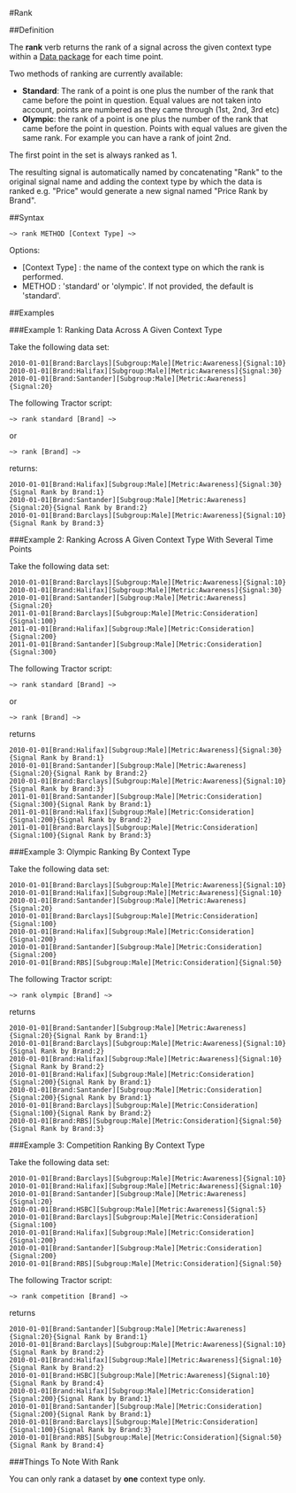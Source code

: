 #Rank

##Definition

The **rank** verb returns the rank of a signal across the given context type within a [Data package](../../package.html) for each time point.

Two methods of ranking are currently available:

- **Standard**: The rank of a point is one plus the number of the rank that came before the point in question. Equal values are not taken into account, points are numbered as they came through (1st, 2nd, 3rd etc)
- **Olympic**: the rank of a point is one plus the number of the rank that came before the point in question. Points with equal values are given the same rank. For example you can have a rank of joint 2nd.

The first point in the set is always ranked as 1.

The resulting signal is automatically named by concatenating "Rank" to the original signal name and adding the context type by which the data is ranked e.g. "Price" would generate a new signal named "Price Rank by Brand".


##Syntax
<script type="text/javascript">
Diagram(
OneOrMore(NonTerminal('DATA PACKAGE')),
Terminal('~>'),
    Terminal('rank'),
	Choice(0,
  	Terminal('standard'),Terminal('olympic')),
Choice(0,
  NonTerminal('[Context Type]')
),
Terminal('~>'),
OneOrMore(NonTerminal('DATA PACKAGE'))
).addTo();
</script>

```language-tractor
~> rank METHOD [Context Type] ~>
```
Options:

- [Context Type] : the name of the context type on which the rank is performed.
- METHOD : 'standard' or 'olympic'. If not provided, the default is 'standard'.


##Examples

###Example 1: Ranking Data Across A Given Context Type

Take the following data set:

```language-katsu
2010-01-01[Brand:Barclays][Subgroup:Male][Metric:Awareness]{Signal:10}
2010-01-01[Brand:Halifax][Subgroup:Male][Metric:Awareness]{Signal:30}
2010-01-01[Brand:Santander][Subgroup:Male][Metric:Awareness]{Signal:20}
```
The following Tractor script:

```language-tractor
~> rank standard [Brand] ~>
```
or
```language-tractor
~> rank [Brand] ~>
```
returns:
```language-katsu
2010-01-01[Brand:Halifax][Subgroup:Male][Metric:Awareness]{Signal:30}{Signal Rank by Brand:1}
2010-01-01[Brand:Santander][Subgroup:Male][Metric:Awareness]{Signal:20}{Signal Rank by Brand:2}
2010-01-01[Brand:Barclays][Subgroup:Male][Metric:Awareness]{Signal:10}{Signal Rank by Brand:3}
```

###Example 2: Ranking Across A Given Context Type With Several Time Points

Take the following data set:

```language-katsu
2010-01-01[Brand:Barclays][Subgroup:Male][Metric:Awareness]{Signal:10}
2010-01-01[Brand:Halifax][Subgroup:Male][Metric:Awareness]{Signal:30}
2010-01-01[Brand:Santander][Subgroup:Male][Metric:Awareness]{Signal:20}
2011-01-01[Brand:Barclays][Subgroup:Male][Metric:Consideration]{Signal:100}
2011-01-01[Brand:Halifax][Subgroup:Male][Metric:Consideration]{Signal:200}
2011-01-01[Brand:Santander][Subgroup:Male][Metric:Consideration]{Signal:300}
```
The following Tractor script:
```language-tractor
~> rank standard [Brand] ~>
```
or
```language-tractor
~> rank [Brand] ~>
```
returns
```language-katsu
2010-01-01[Brand:Halifax][Subgroup:Male][Metric:Awareness]{Signal:30}{Signal Rank by Brand:1}
2010-01-01[Brand:Santander][Subgroup:Male][Metric:Awareness]{Signal:20}{Signal Rank by Brand:2}
2010-01-01[Brand:Barclays][Subgroup:Male][Metric:Awareness]{Signal:10}{Signal Rank by Brand:3}
2011-01-01[Brand:Santander][Subgroup:Male][Metric:Consideration]{Signal:300}{Signal Rank by Brand:1}
2011-01-01[Brand:Halifax][Subgroup:Male][Metric:Consideration]{Signal:200}{Signal Rank by Brand:2}
2011-01-01[Brand:Barclays][Subgroup:Male][Metric:Consideration]{Signal:100}{Signal Rank by Brand:3}
```

###Example 3: Olympic Ranking By Context Type

Take the following data set:

```language-katsu
2010-01-01[Brand:Barclays][Subgroup:Male][Metric:Awareness]{Signal:10}
2010-01-01[Brand:Halifax][Subgroup:Male][Metric:Awareness]{Signal:10}
2010-01-01[Brand:Santander][Subgroup:Male][Metric:Awareness]{Signal:20}
2010-01-01[Brand:Barclays][Subgroup:Male][Metric:Consideration]{Signal:100}
2010-01-01[Brand:Halifax][Subgroup:Male][Metric:Consideration]{Signal:200}
2010-01-01[Brand:Santander][Subgroup:Male][Metric:Consideration]{Signal:200}
2010-01-01[Brand:RBS][Subgroup:Male][Metric:Consideration]{Signal:50}
```
The following Tractor script:
```language-tractor
~> rank olympic [Brand] ~>
```
returns
```language-katsu
2010-01-01[Brand:Santander][Subgroup:Male][Metric:Awareness]{Signal:20}{Signal Rank by Brand:1}
2010-01-01[Brand:Barclays][Subgroup:Male][Metric:Awareness]{Signal:10}{Signal Rank by Brand:2}
2010-01-01[Brand:Halifax][Subgroup:Male][Metric:Awareness]{Signal:10}{Signal Rank by Brand:2}
2010-01-01[Brand:Halifax][Subgroup:Male][Metric:Consideration]{Signal:200}{Signal Rank by Brand:1}
2010-01-01[Brand:Santander][Subgroup:Male][Metric:Consideration]{Signal:200}{Signal Rank by Brand:1}
2010-01-01[Brand:Barclays][Subgroup:Male][Metric:Consideration]{Signal:100}{Signal Rank by Brand:2}
2010-01-01[Brand:RBS][Subgroup:Male][Metric:Consideration]{Signal:50}{Signal Rank by Brand:3}
```

###Example 3: Competition Ranking By Context Type

Take the following data set:

```language-katsu
2010-01-01[Brand:Barclays][Subgroup:Male][Metric:Awareness]{Signal:10}
2010-01-01[Brand:Halifax][Subgroup:Male][Metric:Awareness]{Signal:10}
2010-01-01[Brand:Santander][Subgroup:Male][Metric:Awareness]{Signal:20}
2010-01-01[Brand:HSBC][Subgroup:Male][Metric:Awareness]{Signal:5}
2010-01-01[Brand:Barclays][Subgroup:Male][Metric:Consideration]{Signal:100}
2010-01-01[Brand:Halifax][Subgroup:Male][Metric:Consideration]{Signal:200}
2010-01-01[Brand:Santander][Subgroup:Male][Metric:Consideration]{Signal:200}
2010-01-01[Brand:RBS][Subgroup:Male][Metric:Consideration]{Signal:50}
```
The following Tractor script:
```language-tractor
~> rank competition [Brand] ~>
```
returns
```language-katsu
2010-01-01[Brand:Santander][Subgroup:Male][Metric:Awareness]{Signal:20}{Signal Rank by Brand:1}
2010-01-01[Brand:Barclays][Subgroup:Male][Metric:Awareness]{Signal:10}{Signal Rank by Brand:2}
2010-01-01[Brand:Halifax][Subgroup:Male][Metric:Awareness]{Signal:10}{Signal Rank by Brand:2}
2010-01-01[Brand:HSBC][Subgroup:Male][Metric:Awareness]{Signal:10}{Signal Rank by Brand:4}
2010-01-01[Brand:Halifax][Subgroup:Male][Metric:Consideration]{Signal:200}{Signal Rank by Brand:1}
2010-01-01[Brand:Santander][Subgroup:Male][Metric:Consideration]{Signal:200}{Signal Rank by Brand:1}
2010-01-01[Brand:Barclays][Subgroup:Male][Metric:Consideration]{Signal:100}{Signal Rank by Brand:3}
2010-01-01[Brand:RBS][Subgroup:Male][Metric:Consideration]{Signal:50}{Signal Rank by Brand:4}
```

###Things To Note With Rank

You can only rank a dataset by **one** context type only. 
